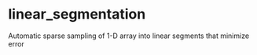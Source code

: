 # linear_segmentation
Automatic sparse sampling of 1-D array into linear segments that minimize error
